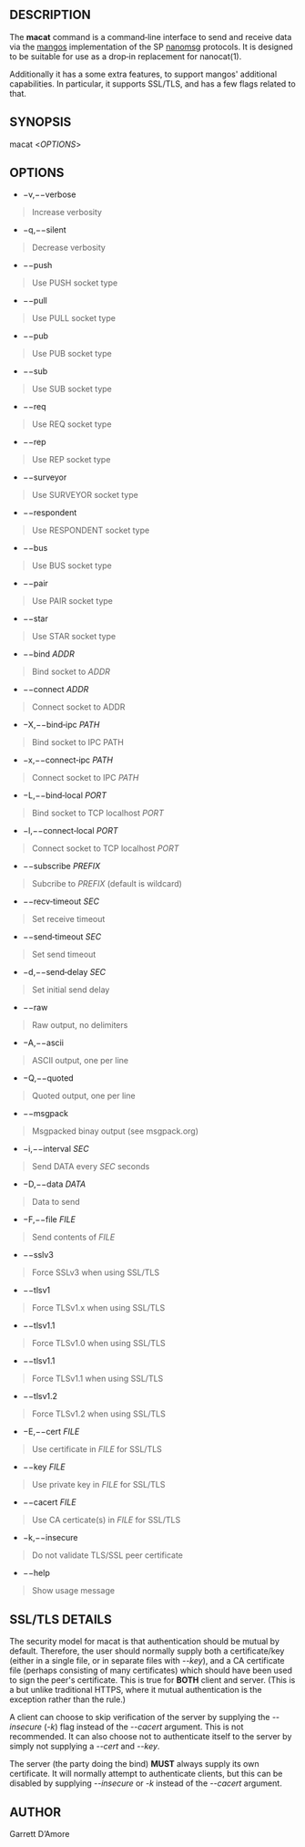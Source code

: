## DESCRIPTION

The **macat** command is a command‐line interface to send and receive data
via the
[mangos](https://bitbucket.org/gdamore/mangos) implementation of the SP
[nanomsg](http://www.nanomsg.org) protocols. It is designed to be suitable
for use as a drop‐in replacement for nanocat(1).

Additionally it has a some extra features, to support mangos' additional
capabilities.  In particular, it supports SSL/TLS, and has a few flags
related to that.

## SYNOPSIS
macat <*OPTIONS*>

## OPTIONS

* −v,−−verbose
> Increase verbosity
* −q,−−silent
> Decrease verbosity
* −−push
> Use PUSH socket type
* −−pull
> Use PULL socket type
* −−pub
> Use PUB socket type
* −−sub
> Use SUB socket type
* −−req
> Use REQ socket type
* −−rep
> Use REP socket type
* −−surveyor
> Use SURVEYOR socket type
* −−respondent
> Use RESPONDENT socket type
* −−bus
> Use BUS socket type
* −−pair
> Use PAIR socket type
* −−star
> Use STAR socket type
* −−bind *ADDR*
> Bind socket to *ADDR*
* −−connect *ADDR*
> Connect socket to ADDR
* −X,−−bind‐ipc *PATH*
> Bind socket to IPC PATH
* −x,−−connect‐ipc *PATH*
> Connect socket to IPC *PATH*
* −L,−−bind‐local *PORT*
> Bind socket to TCP localhost *PORT*
* −l,−−connect‐local *PORT*
> Connect socket to TCP localhost *PORT*
* −−subscribe *PREFIX*
> Subcribe to *PREFIX* (default is wildcard)
* −−recv‐timeout *SEC*
> Set receive timeout
* −−send‐timeout *SEC*
> Set send timeout
* −d,−−send‐delay *SEC*
> Set initial send delay
* −−raw
> Raw output, no delimiters
* −A,−−ascii
> ASCII output, one per line
* −Q,−−quoted
> Quoted output, one per line
* −−msgpack
> Msgpacked binay output (see msgpack.org)
* −i,−−interval *SEC*
> Send DATA every *SEC* seconds
* −D,−−data *DATA*
> Data to send
* −F,−−file *FILE*
> Send contents of *FILE*
* −−sslv3
> Force SSLv3 when using SSL/TLS
* −−tlsv1
> Force TLSv1.x when using SSL/TLS
* −−tlsv1.1
> Force TLSv1.0 when using SSL/TLS
* −−tlsv1.1
> Force TLSv1.1 when using SSL/TLS
* −−tlsv1.2
> Force TLSv1.2 when using SSL/TLS
* −E,−−cert *FILE*
> Use certificate in *FILE* for SSL/TLS
* −−key *FILE*
> Use private key in *FILE* for SSL/TLS
* −−cacert *FILE*
> Use CA certicate(s) in *FILE* for SSL/TLS
* −k,−−insecure
> Do not validate TLS/SSL peer certificate
* −−help
> Show usage message

## SSL/TLS DETAILS

The security model for macat is that authentication should be mutual by
default.  Therefore, the user should normally supply both a certificate/key
(either in a single file, or in separate files with *--key*), and a CA 
certificate file (perhaps consisting of many certificates) which should have
been used to sign the peer's certificate.  This is true for **BOTH** client
and server.  (This is a but unlike traditional HTTPS, where it mutual
authentication is the exception rather than the rule.)

A client can choose to skip verification of the server by supplying
the *--insecure* (*-k*) flag instead of the *--cacert* argument.  This is not
recommended.  It can also choose not to authenticate itself to the server
by simply not supplying a *--cert* and *--key*.

The server (the party doing the bind) **MUST** always supply its own
certificate.  It will normally attempt to authenticate clients, but this
can be disabled by supplying *--insecure* or *-k* instead of
the *--cacert* argument.

## AUTHOR
Garrett D’Amore
